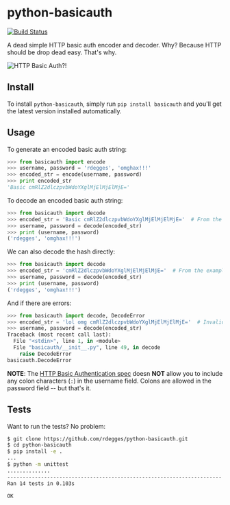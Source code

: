 # python-basicauth

[![Build Status](https://github.com/rdegges/python-basicauth/actions/workflows/test.yml/badge.svg)](https://github.com/rdegges/python-basicauth/actions)

A dead simple HTTP basic auth encoder and decoder. Why? Because HTTP should be
drop dead easy. That's why.


![HTTP Basic Auth?!](https://github.com/rdegges/python-basicauth/raw/master/http_basic_auth.jpg)


## Install

To install ``python-basicauth``, simply run ``pip install basicauth`` and
you'll get the latest version installed automatically.


## Usage

To generate an encoded basic auth string:

``` python
>>> from basicauth import encode
>>> username, password = 'rdegges', 'omghax!!!'
>>> encoded_str = encode(username, password)
>>> print encoded_str
'Basic cmRlZ2dlczpvbWdoYXglMjElMjElMjE='
```

To decode an encoded basic auth string:

``` python
>>> from basicauth import decode
>>> encoded_str = 'Basic cmRlZ2dlczpvbWdoYXglMjElMjElMjE='  # From the example above.
>>> username, password = decode(encoded_str)
>>> print (username, password)
('rdegges', 'omghax!!!')
```

We can also decode the hash directly:

``` python
>>> from basicauth import decode
>>> encoded_str = 'cmRlZ2dlczpvbWdoYXglMjElMjElMjE='  # From the example above.
>>> username, password = decode(encoded_str)
>>> print (username, password)
('rdegges', 'omghax!!!')
```

And if there are errors:

``` python
>>> from basicauth import decode, DecodeError
>>> encoded_str = 'lol omg cmRlZ2dlczpvbWdoYXglMjElMjElMjE='  # Invalid hash.
>>> username, password = decode(encoded_str)
Traceback (most recent call last):
  File "<stdin>", line 1, in <module>
  File "basicauth/__init__.py", line 49, in decode
    raise DecodeError
basicauth.DecodeError
```

**NOTE**: The [HTTP Basic Authentication spec](http://www.ietf.org/rfc/rfc2617.txt)
doesn **NOT** allow you to include any colon characters (`:`) in the username
field.  Colons are allowed in the password field -- but that's it.


## Tests

Want to run the tests? No problem:

``` bash
$ git clone https://github.com/rdegges/python-basicauth.git
$ cd python-basicauth
$ pip install -e .
...
$ python -m unittest
..............
----------------------------------------------------------------------
Ran 14 tests in 0.103s

OK
```
